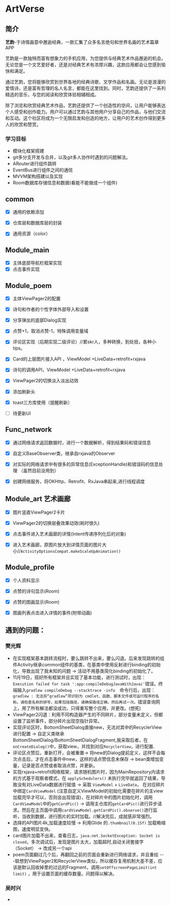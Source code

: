 # ArtVerse

## 简介

**艺韵**-于诗情画意中邂逅经典，一款汇集了众多名言绝句和世界名画的艺术篇章APP

​    艺韵是一款独特而富有想象力的手机应用，为您提供与经典艺术作品邂逅的机会。无论您是一个文艺爱好者，还是对经典艺术有浓厚兴趣，这款应用都会让您感到愉快和满足。

   通过艺韵，您将能够欣赏到世界各地的经典诗歌、文学作品和名画。无论是浪漫的爱情诗，还是富有哲理的名人名言，都能在这里找到。同时，艺韵还提供了一系列精选的音乐，与您的阅读和欣赏体验相辅相成。

​    除了浏览和欣赏经典艺术作品，艺韵还提供了一个创造性的空间，让用户能够表达个人感受和创作能力。用户可以通过艺韵与其他用户分享自己的作品，与他们交流和互动。这个社区将成为一个无限启发和创造的地方，让用户的艺术创作得到更多人的欣赏和赞赏。

### 学习目标

- 模块化框架搭建
- git多分支开发与合并，以及git多人协作时遇到的问题解法。
- ARouter进行组件跳转
- EventBus进行组件之间的通信
- MVVM架构搭建以及实现
- Room数据库存储信息和数据(看能不能做成一个组件)





## common

- [x] 通用的依赖添加

- [x] 仓库层和数据库层的封装
- [x] 通用资源（color）



## Module_main 

- [x] 主体底部导航栏框架实现
- [x] 点击事件实现

## Module_poem

- [x] 主体ViewPager2的配置
- [x] 诗句和作者的个性字体外部导入和设置
- [x] 分享弹出的底部Dialog实现
- [x] 点赞+1，取消点赞-1，特殊调用变量域
- [x] 评论区实现（后期实现二级评论）//累skr人，多种转换，到处扭，各种小tips。
- [x] Card的上层图片接入API ，ViewModel +LiveData+retrofit+rxjava
- [x] 诗句的调用API，ViewModel +LiveData+retrofit+rxjava
- [x] ViewPager2的切换淡入淡出动效
- [x] 添加刷新头
- [x] toast三方库使用（提醒刷新）
- [ ] 待更新UI



## Func_network

- [x] 通过网络请求返回数据时，进行一个数据解析，得到结果码和错误信息
- [x] 自定义BaseObserver类，继承自rxjava的Observer
- [x] 对实际的网络请求中有很多的异常信息(ExceptionHandle)和错误码的信息处理 （虽然目前没用到）
- [x] 创建网络服务，将OKHttp、Retrofit、RxJava串起来,进行线程调度





## Module_art 艺术画廊

- [x] 图片竖直ViewPager2卡片

- [x] ViewPager2的切换层叠效果动效(耗时很久)
- [x] 点击事件进入艺术画廊的详情(Intent传递序列化后的对象)
- [x] 进入艺术画廊，原图片放大到详情页面的图片大小//`ActivityOptionsCompat.makeScaleUpAnimation()`



## Module_profile

- [x] 个人资料显示
- [x] 点赞的诗句显示(Room)
- [x] 点赞的图画显示(Room)
- [x] 图画列表点击进入详情的事件(附带动画)





## 遇到的问题：

### 樊光辉

- 在实现框架基本跳转流程时，要么跳转不出来，要么闪退。后来发现跳转的组件Activity继承common组件的基类，在基类中使用反射进行binding的初始化，导致出现了我未知的问题  -> 活动不用基类简化binding的初始化了。
- 11月19日，搭好所有框架并且实现了基本功能，进行测试时，出现： `Execution failed for task ':app:compileDebugJavaWithJavac'`错误。终端输入`gradlew compileDebug --stacktrace -info  `命令行后，出现：`gradlew : 无法将“gradlew”项识别为 cmdlet、函数、脚本文件或可运行程序的名称。请检查名称的拼写，如果包括路径，请确保路径正确，然后再试一次。`错误查询网上，用了所有解法都没成功，只得重写整个应用，并更改。(想死)
- ViewPager2闪退：利用不同构造器产生的不同碎片，部分变量未定义，但都设置了监听事件，部分碎片出现空指针异常。
- 实现评论区时，BottomSheetDialog直接new，无法对其中的RecyclerView进行配置 -> 自定义类继承BottomSheetDialog/BottomSheetDialogFragment,我采取后者，在`onCreateDialog()`中，获取view，并找到对应`RecyclerView`，进行配置.
- 评论区点赞后，重新打开，会被重置-> 将new的Dialog提前定义，这样不会每次点击后，才在点击事件中new，这样的话点赞信息未保存 -> bean类增加变量，记录是否点赞或者取消点赞，并更新。
- 实现rxjava+retrofit网络框架，请求随机图片时，因为MainRepository内请求的方式基于观察者模式，在 `applySchedulers()` 未执行完毕就返回了结果，导致没有对LiveData数据进行赋值 ->  采取 `ViewModel` + `LiveData`， 在对应碎片中绑定`CardViewModel` (注意自定义ViewModel的初始化需要在碎片的主view加载完毕才可以，否则会出现错误)，在对碎片中的图片初始化时，调用`CardViewModel`中的`getCardPic()` -> 调用主仓库的`getCardPic()`进行异步请求。然后在主页面中调用`cardViewModel.getCardPic().observe()`进行监听，当收到数据，进行图片的实时加载。//解决完后，成就感非常强烈。
- 选择的API图片4k,加载速度较慢 -> 利用Glide 的`.thumbnail(0.15f)` 加载略缩图，速度明显变快。
- card图片加载不出来，查看日志，`java.net.SocketException: Socket is closed`，多次调试后，发现是图片太大，加载超时,自动关闭套接字（Socket） -> 改成另一个api
- poem页面翻过几个后，再翻回之前的页面会重新进行网络请求，并且重绘 ---联想到ViewPager2和RecyclerView类似，所以缓存复用机制大差不差，应该是默认回收掉里的过远的Fragment，调用`setOffscreenPageLimit(int limit)` ，用于设置页面的缓存数量。问题得以解决。







### 吴时兴

- 